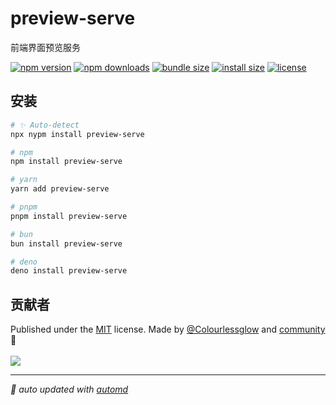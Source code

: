 # preview-serve

前端界面预览服务

<!-- automd:badges color="green" license licenseBranch  bundlephobia packagephobia -->

[![npm version](https://img.shields.io/npm/v/preview-serve?color=green)](https://npmjs.com/package/preview-serve)
[![npm downloads](https://img.shields.io/npm/dm/preview-serve?color=green)](https://npm.chart.dev/preview-serve)
[![bundle size](https://img.shields.io/bundlephobia/minzip/preview-serve?color=green)](https://bundlephobia.com/package/preview-serve)
[![install size](https://badgen.net/packagephobia/install/preview-serve?color=green)](https://packagephobia.com/result?p=preview-serve)
[![license](https://img.shields.io/github/license/Colourlessglow/preview-serve?color=green)](https://github.com/Colourlessglow/preview-serve/blob/true/LICENSE)

<!-- /automd -->

## 安装

<!-- automd:pm-install  -->

```sh
# ✨ Auto-detect
npx nypm install preview-serve

# npm
npm install preview-serve

# yarn
yarn add preview-serve

# pnpm
pnpm install preview-serve

# bun
bun install preview-serve

# deno
deno install preview-serve
```

<!-- /automd -->

## 贡献者
<!-- automd:contributors author="Colourlessglow" license="MIT" -->

Published under the [MIT](https://github.com/Colourlessglow/preview-serve/blob/main/LICENSE) license.
Made by [@Colourlessglow](https://github.com/Colourlessglow) and [community](https://github.com/Colourlessglow/preview-serve/graphs/contributors) 💛
<br><br>
<a href="https://github.com/Colourlessglow/preview-serve/graphs/contributors">
<img src="https://contrib.rocks/image?repo=Colourlessglow/preview-serve" />
</a>

<!-- /automd -->

<!-- automd:with-automd -->

---

_🤖 auto updated with [automd](https://automd.unjs.io)_

<!-- /automd -->
